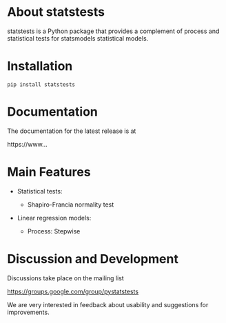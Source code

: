 # About statstests

statstests is a Python package that provides a complement of process and statistical tests for statsmodels statistical models.

# **Installation**

    pip install statstests

# Documentation

The documentation for the latest release is at

https://www...

# Main Features

- Statistical tests:

  - Shapiro-Francia normality test

- Linear regression models:

  - Process: Stepwise

# Discussion and Development

Discussions take place on the mailing list

https://groups.google.com/group/pystatstests

We are very interested in feedback about usability and suggestions for improvements.

